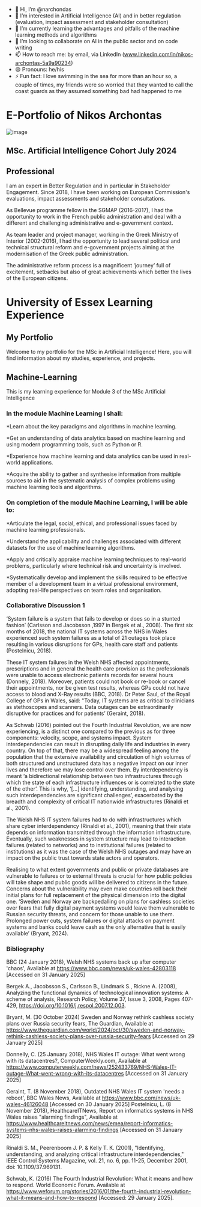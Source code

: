 - 👋 Hi, I’m @narchondas
- 👀 I’m interested in Artificial Intelligence (AI) and in better regulation (evaluation, impact assessment and stakeholder consultation)
- 🌱 I’m currently learning the advantages and pitfalls of the machine learning methods and algorithms
- 💞️ I’m looking to collaborate on AI in the public sector and on code writing
- 📫 How to reach me: by email, via LinkedIn (www.linkedin.com/in/nikos-archontas-5a9a90234)
- 😄 Pronouns: he/his
- ⚡ Fun fact: I love swimming in the sea for more than an hour so, a couple of times, my friends were so worried that they wanted to call the coast guards as they assumed something bad had happened to me
  
# E-Portfolio of Nikos Archontas 
![image](https://github.com/user-attachments/assets/531a53eb-c284-47b7-bb30-39b67de6bc5b)

## MSc. Artificial Intelligence Cohort July 2024

## Professional
I am an expert in Better Regulation and in particular in Stakeholder Engagement. Since 2018, I have been working on European Commission's evaluations, impact assessments and stakeholder consultations. 

As Bellevue programme fellow in the SGMAP (2016-2017), I had the opportunity to work in the French public administration and deal with a different and challenging administrative and e-government context. 

As team leader and project manager, working in the Greek Ministry of Interior (2002-2016), I had the opportunity to lead several political and technical structural reform and e-government projects aiming at the modernisation of the Greek public administration. 

The administrative reform process is a magnificent ‘journey’ full of excitement, setbacks but also of great achievements which better the lives of the European citizens.

# University of Essex Learning Experience

## My Portfolio  
Welcome to my portfolio for the MSc in Artificial Intelligence! Here, you will find information about my studies, experience, and projects.  

## Machine-Learning
This is my learning experience for Module 3 of the MSc Artificial Intelligence

### In the module Machine Learning I shall:

*Learn about the key paradigms and algorithms in machine learning.

*Get an understanding of data analytics based on machine learning and using modern programming tools, such as Python or R.

*Experience how machine learning and data analytics can be used in real-world applications.

*Acquire the ability to gather and synthesise information from multiple sources to aid in the systematic analysis of complex problems using machine learning tools and algorithms.

### On completion of the module Machine Learning, I will be able to:

*Articulate the legal, social, ethical, and professional issues faced by machine learning professionals.

*Understand the applicability and challenges associated with different datasets for the use of machine learning algorithms.

*Apply and critically appraise machine learning techniques to real-world problems, particularly where technical risk and uncertainty is involved.

*Systematically develop and implement the skills required to be effective member of a development team in a virtual professional environment, adopting real-life perspectives on team roles and organisation.

### Collaborative Discussion 1

‘System failure is a system that fails to develop or does so in a stunted fashion’ (Carlsson and Jacobsson ,1997 in Bergek et al., 2008).   The first six months of 2018, the national IT systems across the NHS in Wales experienced such system failures as a total of 21 outages took place resulting in various disruptions for GPs, health care staff and patients (Postelnicu, 2018).   

These IT system failures in the Welsh NHS affected appointments, prescriptions and in general the health care provision as the professionals were unable to access electronic patients records for several hours (Donnely, 2018).   Moreover, patients could not book or re-book or cancel their appointments, nor be given test results, whereas GPs could not have access to blood and X-Ray results (BBC, 2018).  Dr Peter Saul, of the Royal College of GPs in Wales, said: "Today, IT systems are as critical to clinicians as stethoscopes and scanners. Data outages can be extraordinarily disruptive for practices and for patients’ (Geraint, 2018).

As Schwab (2016) pointed out the Fourth Industrial Revolution, we are now experiencing, is a distinct one compared to the previous as for three components: velocity, scope, and systems impact.  System interdependencies can result in disrupting daily life and industries in every country.  On top of that, there may be a widespread feeling among the population that the extensive availability and circulation of high volumes of both structured and unstructured data has a negative impact on our inner lives and therefore we may lose control over them.
By interdependency is meant ‘a bidirectional relationship between two infrastructures through which the state of each infrastructure influences or is correlated to the state of the other’.  This is why, ‘[…] identifying, understanding, and analysing such interdependencies are significant challenges’, exacerbated by the breadth and complexity of critical IT nationwide infrastructures (Rinaldi et al., 2001).

The Welsh NHS IT system failures had to do with infrastructures which share cyber interdependency (Rinaldi et al., 2001), meaning that their state depends on information transmitted through the information infrastructure.  Eventually, such weaknesses in system structure may lead to interaction failures (related to networks) and to institutional failures (related to institutions) as it was the case of the Welsh NHS outages and may have an impact on the public trust towards state actors and operators.

Realising to what extent governments and public or private databases are vulnerable to failures or to external threats is crucial for how public policies will take shape and public goods will be delivered to citizens in the future.  Concerns about the vulnerability may even make countries roll back their initial plans for full replacement of the physical dimension into the digital one.  ‘Sweden and Norway are backpedalling on plans for cashless societies over fears that fully digital payment systems would leave them vulnerable to Russian security threats, and concern for those unable to use them.  Prolonged power cuts, system failures or digital attacks on payment systems and banks could leave cash as the only alternative that is easily available’ (Bryant, 2024).

### Bibliography
BBC (24 January 2018), Welsh NHS systems back up after computer 'chaos', Available at https://www.bbc.com/news/uk-wales-42803118 [Accessed on 31 January 2025]

Bergek A., Jacobsson S., Carlsson B., Lindmark S., Rickne A. (2008), Analyzing the functional dynamics of technological innovation systems: A scheme of analysis, Research Policy, Volume 37, Issue 3, 2008, Pages 407-429, https://doi.org/10.1016/j.respol.2007.12.003.

Bryant, M. (30 October 2024) Sweden and Norway rethink cashless society plans over Russia security fears, The Guardian, Available at https://www.theguardian.com/world/2024/oct/30/sweden-and-norway-rethink-cashless-society-plans-over-russia-security-fears [Accessed on 29 January 2025]

Donnelly, C. (25 January 2018), NHS Wales IT outage: What went wrong with its datacentres?, ComputerWeekly.com, Available at https://www.computerweekly.com/news/252433769/NHS-Wales-IT-outage-What-went-wrong-with-its-datacentres [Accessed on 31 January 2025]

Geraint, T. (8 November 2018), Outdated NHS Wales IT system 'needs a reboot', BBC Wales News, Available at https://www.bbc.com/news/uk-wales-46126048 [Accessed on 30 January 2025]
Postelnicu, L. (8 November 2018), HealthcareITNews, Report on informatics systems in NHS Wales raises "alarming findings", Available at https://www.healthcareitnews.com/news/emea/report-informatics-systems-nhs-wales-raises-alarming-findings [Accessed on 31 January 2025]

Rinaldi S. M., Peerenboom J. P. & Kelly T. K. (2001), "Identifying, understanding, and analyzing critical infrastructure interdependencies," IEEE Control Systems Magazine, vol. 21, no. 6, pp. 11-25, December 2001, doi: 10.1109/37.969131.

Schwab, K. (2016) The Fourth Industrial Revolution: What it means and how to respond. World Economic Forum. Available at https://www.weforum.org/stories/2016/01/the-fourth-industrial-revolution-what-it-means-and-how-to-respond [Accessed: 29 January 2025].





<!---
narchondas/narchondas is a ✨ special ✨ repository because its `README.md` (this file) appears on your GitHub profile.
You can click the Preview link to take a look at your changes.
--->

